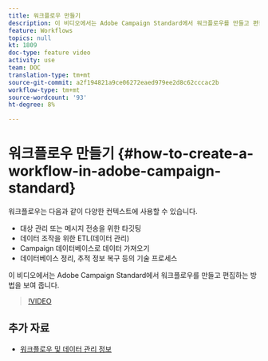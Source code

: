 ```yaml
---
title: 워크플로우 만들기
description: 이 비디오에서는 Adobe Campaign Standard에서 워크플로우를 만들고 편집하는 방법을 보여 줍니다.
feature: Workflows
topics: null
kt: 1809
doc-type: feature video
activity: use
team: DOC
translation-type: tm+mt
source-git-commit: a2f194821a9ce06272eaed979ee2d8c62cccac2b
workflow-type: tm+mt
source-wordcount: '93'
ht-degree: 8%

---
```



# 워크플로우 만들기 {#how-to-create-a-workflow-in-adobe-campaign-standard}

워크플로우는 다음과 같이 다양한 컨텍스트에 사용할 수 있습니다.

* 대상 관리 또는 메시지 전송을 위한 타깃팅
* 데이터 조작을 위한 ETL(데이터 관리)
* Campaign 데이터베이스로 데이터 가져오기
* 데이터베이스 정리, 추적 정보 복구 등의 기술 프로세스

이 비디오에서는 Adobe Campaign Standard에서 워크플로우를 만들고 편집하는 방법을 보여 줍니다.

>[!VIDEO](https://video.tv.adobe.com/v/23937?quality=12)

## 추가 자료

* [워크플로우 및 데이터 관리 정보](https://docs.adobe.com/content/help/en/campaign-standard/using/managing-processes-and-data/about-workflows-and-data-management/discovering-workflows.html)
